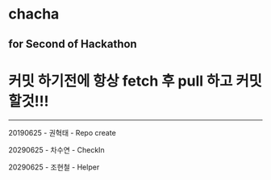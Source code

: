 # chacha
for Second of Hackathon
-----
# 커밋 하기전에 항상 fetch 후 pull 하고 커밋할것!!!
-----

20190625 - 권혁태 - Repo create

20290625 - 차수연 - CheckIn

20290625 - 조현철 - Helper
